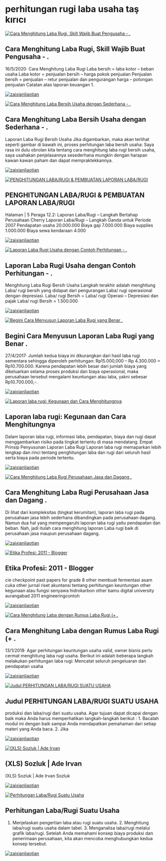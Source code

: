 # perhitungan rugi laba usaha taş kırıcı
<a href="https://mnn.zoosnet.net/LR/Chatpre.aspx?id=MNN94995150&p=https://topgrinding.com/" target="_blank">![Cara Menghitung Laba Rugi, Skill Wajib Buat Pengusaha - .](https://github.com/technlg/images/blob/main/65.jpg)</a>
## Cara Menghitung Laba Rugi, Skill Wajib Buat Pengusaha - .
16/5/2020· Cara Menghitung Laba Rugi Laba bersih = laba kotor – beban usaha Laba kotor = penjualan bersih – harga pokok penjualan Penjualan bersih = penjualan – retur penjualan dan pengurangan harga – potongan penjualan Catatan atas laporan keuangan 1.
<a href="https://mnn.zoosnet.net/LR/Chatpre.aspx?id=MNN94995150&p=https://topgrinding.com/" target="_blank"><img src="https://github.com/technlg/images/raw/main/chat11.jpg" alt="zaixianliaotian"/></a><a href="//whatsapp.shibangsoft.com/WhatsApp.php" ><img src="https://github.com/technlg/images/raw/main/chat11.png" alt=""></a>
<a href="https://mnn.zoosnet.net/LR/Chatpre.aspx?id=MNN94995150&p=https://topgrinding.com/" target="_blank">![Cara Menghitung Laba Bersih Usaha dengan Sederhana - .](https://github.com/technlg/images/blob/main/53.jpg)</a>
## Cara Menghitung Laba Bersih Usaha dengan Sederhana - .
Laporan Laba Rugi Bersih Usaha Jika digambarkan, maka akan terlihat seperti gambar di bawah ini, proses perhitungan laba bersih usaha: Saya rasa ini dulu obrolan kita tentang cara menghitung laba rugi bersih usaha, saya usahakan penjelasannya sesederhana mungkin dengan harapan kawan kawan paham dan dapat mempraktekkannya.
<a href="https://mnn.zoosnet.net/LR/Chatpre.aspx?id=MNN94995150&p=https://topgrinding.com/" target="_blank"><img src="https://github.com/technlg/images/raw/main/chat11.jpg" alt="zaixianliaotian"/></a><a href="//whatsapp.shibangsoft.com/WhatsApp.php" ><img src="https://github.com/technlg/images/raw/main/chat11.png" alt=""></a>
<a href="https://mnn.zoosnet.net/LR/Chatpre.aspx?id=MNN94995150&p=https://topgrinding.com/" target="_blank">![PENGHITUNGAN LABA/RUGI & PEMBUATAN LAPORAN LABA/RUGI](https://github.com/technlg/images/blob/main/48.jpg)</a>
## PENGHITUNGAN LABA/RUGI & PEMBUATAN LAPORAN LABA/RUGI
Halaman | 5 Peraga 12.2: Laporan Laba/Rugi – Langkah Bertahap Perusahaan Cherry Laporan Laba/Rugi – Langkah Ganda untuk Periode 2007 Pendapatan usaha 20.000.000 Biaya gaji 7.000.000 Biaya supplies 1.000.000 Biaya sewa kendaraan 4.000
<a href="https://mnn.zoosnet.net/LR/Chatpre.aspx?id=MNN94995150&p=https://topgrinding.com/" target="_blank"><img src="https://github.com/technlg/images/raw/main/chat11.jpg" alt="zaixianliaotian"/></a><a href="//whatsapp.shibangsoft.com/WhatsApp.php" ><img src="https://github.com/technlg/images/raw/main/chat11.png" alt=""></a>
<a href="https://mnn.zoosnet.net/LR/Chatpre.aspx?id=MNN94995150&p=https://topgrinding.com/" target="_blank">![Laporan Laba Rugi Usaha dengan Contoh Perhitungan - .](https://github.com/technlg/images/blob/main/39.jpg)</a>
## Laporan Laba Rugi Usaha dengan Contoh Perhitungan - .
Menghitung Laba Rugi Bersih Usaha Langkah terakhir adalah menghitung Laba/ rugi bersih yang didapat dari pengurangan Laba/ rugi operasional dengan depresiasi. Laba/ rugi Bersih = Laba/ rugi Operasi – Depresiasi dan pajak Laba/ rugi Bersih = 1.500.000
<a href="https://mnn.zoosnet.net/LR/Chatpre.aspx?id=MNN94995150&p=https://topgrinding.com/" target="_blank"><img src="https://github.com/technlg/images/raw/main/chat11.jpg" alt="zaixianliaotian"/></a><a href="//whatsapp.shibangsoft.com/WhatsApp.php" ><img src="https://github.com/technlg/images/raw/main/chat11.png" alt=""></a>
<a href="https://mnn.zoosnet.net/LR/Chatpre.aspx?id=MNN94995150&p=https://topgrinding.com/" target="_blank">![Begini Cara Menyusun Laporan Laba Rugi yang Benar .](https://github.com/technlg/images/blob/main/63.jpg)</a>
## Begini Cara Menyusun Laporan Laba Rugi yang Benar .
27/4/2017· Jumlah kedua biaya ini dikurangkan dari hasil laba rugi sementara sehingga diperoleh perhitungan: Rp15.000,000 – Rp 4.300.000 = Rp10.700.000. Karena pendapatan lebih besar dari jumlah biaya yang dikeluarkan selama proses produksi dan biaya operasional, maka perusahaan tersebut mengalami keuntungan atau laba, yakni sebesar Rp10.700.000,-.
<a href="https://mnn.zoosnet.net/LR/Chatpre.aspx?id=MNN94995150&p=https://topgrinding.com/" target="_blank"><img src="https://github.com/technlg/images/raw/main/chat11.jpg" alt="zaixianliaotian"/></a><a href="//whatsapp.shibangsoft.com/WhatsApp.php" ><img src="https://github.com/technlg/images/raw/main/chat11.png" alt=""></a>
<a href="https://mnn.zoosnet.net/LR/Chatpre.aspx?id=MNN94995150&p=https://topgrinding.com/" target="_blank">![Laporan laba rugi: Kegunaan dan Cara Menghitungnya](https://github.com/technlg/images/blob/main/61.jpg)</a>
## Laporan laba rugi: Kegunaan dan Cara Menghitungnya
Dalam laporan laba rugi, informasi laba, pendapatan, biaya dan rugi dapat menggambarkan risiko pada tingkat tertentu di masa mendatang. Empat Prinsip Penyusunan Laporan Laba Rugi Laporan laba rugi memaparkan lebih lengkap dan rinci tentang penghitungan laba dan rugi dari seluruh hasil serta biaya pada periode tertentu.
<a href="https://mnn.zoosnet.net/LR/Chatpre.aspx?id=MNN94995150&p=https://topgrinding.com/" target="_blank"><img src="https://github.com/technlg/images/raw/main/chat11.jpg" alt="zaixianliaotian"/></a><a href="//whatsapp.shibangsoft.com/WhatsApp.php" ><img src="https://github.com/technlg/images/raw/main/chat11.png" alt=""></a>
<a href="https://mnn.zoosnet.net/LR/Chatpre.aspx?id=MNN94995150&p=https://topgrinding.com/" target="_blank">![Cara Menghitung Laba Rugi Perusahaan Jasa dan Dagang .](https://github.com/technlg/images/blob/main/36.jpg)</a>
## Cara Menghitung Laba Rugi Perusahaan Jasa dan Dagang .
Di lihat dari kompleksitas (tingkat kerumitan), laporan laba rugi pada perusahaan jasa lebih sederhana dibandingkan pada perusahaan dagang. Namun dua hal yang mempengaruhi laporan laba rugi yaitu pendapatan dan beban. Nah, jadi itulah cara menghitung laporan Laba rugi baik di perusahaan jasa maupun perusahaan dagang.
<a href="https://mnn.zoosnet.net/LR/Chatpre.aspx?id=MNN94995150&p=https://topgrinding.com/" target="_blank"><img src="https://github.com/technlg/images/raw/main/chat11.jpg" alt="zaixianliaotian"/></a><a href="//whatsapp.shibangsoft.com/WhatsApp.php" ><img src="https://github.com/technlg/images/raw/main/chat11.png" alt=""></a>
<a href="https://mnn.zoosnet.net/LR/Chatpre.aspx?id=MNN94995150&p=https://topgrinding.com/" target="_blank">![Etika Profesi: 2011 - Blogger](https://github.com/technlg/images/blob/main/59.jpg)</a>
## Etika Profesi: 2011 - Blogger
cie checkpoint past papers for grade 8 other membuat fermentasi asam cuka other jurnal riset akuntansi tentang perhitungan keuntungan other kegunaan atau fungsi senyawa hidrokarbon other bamu digital university aurangabad 2011 engineeringcontoh 
<a href="https://mnn.zoosnet.net/LR/Chatpre.aspx?id=MNN94995150&p=https://topgrinding.com/" target="_blank"><img src="https://github.com/technlg/images/raw/main/chat11.jpg" alt="zaixianliaotian"/></a><a href="//whatsapp.shibangsoft.com/WhatsApp.php" ><img src="https://github.com/technlg/images/raw/main/chat11.png" alt=""></a>
<a href="https://mnn.zoosnet.net/LR/Chatpre.aspx?id=MNN94995150&p=https://topgrinding.com/" target="_blank">![Cara Menghitung Laba dengan Rumus Laba Rugi (+ .](https://github.com/technlg/images/blob/main/48.jpg)</a>
## Cara Menghitung Laba dengan Rumus Laba Rugi (+ .
13/1/2018· Agar perhitungan keuntungan usaha valid, owner bisnis perlu cermat menghitung laba rugi usaha. Berikut ini adalah beberapa langkah melakukan perhitungan laba rugi: Mencatat seluruh pengeluaran dan pendapatan usaha
<a href="https://mnn.zoosnet.net/LR/Chatpre.aspx?id=MNN94995150&p=https://topgrinding.com/" target="_blank"><img src="https://github.com/technlg/images/raw/main/chat11.jpg" alt="zaixianliaotian"/></a><a href="//whatsapp.shibangsoft.com/WhatsApp.php" ><img src="https://github.com/technlg/images/raw/main/chat11.png" alt=""></a>
<a href="https://mnn.zoosnet.net/LR/Chatpre.aspx?id=MNN94995150&p=https://topgrinding.com/" target="_blank">![Judul PERHITUNGAN LABA/RUGI SUATU USAHA](https://github.com/technlg/images/blob/main/7.jpg)</a>
## Judul PERHITUNGAN LABA/RUGI SUATU USAHA
produksi dan laba/rugi dari suatu usaha. Agar tujuan dapat dicapai dengan baik maka Anda harus memperhatikan langkah-langkah berikut : 1. Bacalah modul ini dengan baik sampai Anda mendapatkan pemahaman dari setiap materi yang Anda baca. 2. Jika
<a href="https://mnn.zoosnet.net/LR/Chatpre.aspx?id=MNN94995150&p=https://topgrinding.com/" target="_blank"><img src="https://github.com/technlg/images/raw/main/chat11.jpg" alt="zaixianliaotian"/></a><a href="//whatsapp.shibangsoft.com/WhatsApp.php" ><img src="https://github.com/technlg/images/raw/main/chat11.png" alt=""></a>
<a href="https://mnn.zoosnet.net/LR/Chatpre.aspx?id=MNN94995150&p=https://topgrinding.com/" target="_blank">![(XLS) Sozluk | Ade Irvan](https://github.com/technlg/images/blob/main/48.jpg)</a>
## (XLS) Sozluk | Ade Irvan
(XLS) Sozluk | Ade Irvan  Sozluk
<a href="https://mnn.zoosnet.net/LR/Chatpre.aspx?id=MNN94995150&p=https://topgrinding.com/" target="_blank"><img src="https://github.com/technlg/images/raw/main/chat11.jpg" alt="zaixianliaotian"/></a><a href="//whatsapp.shibangsoft.com/WhatsApp.php" ><img src="https://github.com/technlg/images/raw/main/chat11.png" alt=""></a>
<a href="https://mnn.zoosnet.net/LR/Chatpre.aspx?id=MNN94995150&p=https://topgrinding.com/" target="_blank">![Perhitungan Laba/Rugi Suatu Usaha](https://github.com/technlg/images/blob/main/60.jpg)</a>
## Perhitungan Laba/Rugi Suatu Usaha
1. Menjelaskan pengertian laba atau rugi suatu usaha. 2. Menghitung laba/rugi suatu usaha dalam tabel. 3. Menganalisa laba/rugi melalui grafik laba/rugi. Setelah Anda memahami konsep biaya produksi dan penerimaan perusahaan, kita akan mencoba menghubungkan kedua konsep tersebut.
<a href="https://mnn.zoosnet.net/LR/Chatpre.aspx?id=MNN94995150&p=https://topgrinding.com/" target="_blank"><img src="https://github.com/technlg/images/raw/main/chat11.jpg" alt="zaixianliaotian"/></a><a href="//whatsapp.shibangsoft.com/WhatsApp.php" ><img src="https://github.com/technlg/images/raw/main/chat11.png" alt=""></a>

